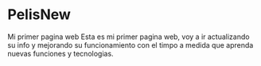 # PelisNew
Mi primer pagina web
Esta es mi primer pagina web, voy a ir actualizando su info y mejorando su funcionamiento con el timpo a medida que aprenda nuevas funciones y tecnologias.
